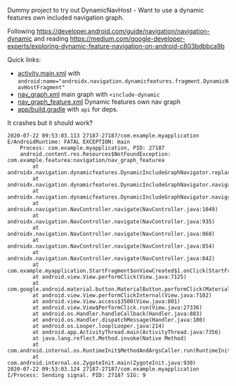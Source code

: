 Dummy project to try out DynamicNavHost - Want to use a dynamic features own included navigation graph. 

Following https://developer.android.com/guide/navigation/navigation-dynamic and reading https://medium.com/google-developer-experts/exploring-dynamic-feature-navigation-on-android-c803bdbbca9b

Quick links:
* [activity.main.xml](https://github.com/davols/DynamicNavGraph/blob/master/app/src/main/res/layout/activity_main.xml) with  `android:name="androidx.navigation.dynamicfeatures.fragment.DynamicNavHostFragment"`
* [nav_graph.xml](https://github.com/davols/DynamicNavGraph/blob/master/app/src/main/res/navigation/nav_graph.xml) main graph with `<include-dynamic`
* [nav_graph_feature.xml](https://github.com/davols/DynamicNavGraph/blob/master/featurea/src/main/res/navigation/nav_graph_feature.xml) Dynamic features own nav graph
* [app/build.gradle](https://github.com/davols/DynamicNavGraph/blob/master/app/build.gradle) with `api` for deps.

It crashes but it should work?

```
2020-07-22 09:53:03.113 27187-27187/com.example.myapplication E/AndroidRuntime: FATAL EXCEPTION: main
    Process: com.example.myapplication, PID: 27187
    android.content.res.Resources$NotFoundException: com.example.featurea:navigation/nav_graph_featurea
        at androidx.navigation.dynamicfeatures.DynamicIncludeGraphNavigator.replaceWithIncludedNav(DynamicIncludeGraphNavigator.kt:95)
        at androidx.navigation.dynamicfeatures.DynamicIncludeGraphNavigator.navigate(DynamicIncludeGraphNavigator.kt:79)
        at androidx.navigation.dynamicfeatures.DynamicIncludeGraphNavigator.navigate(DynamicIncludeGraphNavigator.kt:40)
        at androidx.navigation.NavController.navigate(NavController.java:1049)
        at androidx.navigation.NavController.navigate(NavController.java:935)
        at androidx.navigation.NavController.navigate(NavController.java:868)
        at androidx.navigation.NavController.navigate(NavController.java:854)
        at androidx.navigation.NavController.navigate(NavController.java:842)
        at com.example.myapplication.StartFragment$onViewCreated$1.onClick(StartFragment.kt:16)
        at android.view.View.performClick(View.java:7125)
        at com.google.android.material.button.MaterialButton.performClick(MaterialButton.java:967)
        at android.view.View.performClickInternal(View.java:7102)
        at android.view.View.access$3500(View.java:801)
        at android.view.View$PerformClick.run(View.java:27336)
        at android.os.Handler.handleCallback(Handler.java:883)
        at android.os.Handler.dispatchMessage(Handler.java:100)
        at android.os.Looper.loop(Looper.java:214)
        at android.app.ActivityThread.main(ActivityThread.java:7356)
        at java.lang.reflect.Method.invoke(Native Method)
        at com.android.internal.os.RuntimeInit$MethodAndArgsCaller.run(RuntimeInit.java:492)
        at com.android.internal.os.ZygoteInit.main(ZygoteInit.java:930)
2020-07-22 09:53:03.124 27187-27187/com.example.myapplication I/Process: Sending signal. PID: 27187 SIG: 9

```
